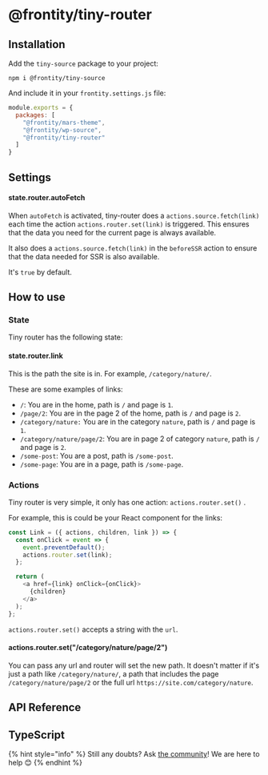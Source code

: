 # @frontity/tiny-router

## Installation

Add the `tiny-source` package to your project:

```text
npm i @frontity/tiny-source
```

And include it in your `frontity.settings.js` file:

```javascript
module.exports = {
  packages: [
    "@frontity/mars-theme",
    "@frontity/wp-source",
    "@frontity/tiny-router"
  ]
}
```

## Settings

#### state.router.autoFetch

When `autoFetch` is activated, tiny-router does a `actions.source.fetch(link)` each time the action `actions.router.set(link)` is triggered. This ensures that the data you need for the current page is always available. 

It also does a `actions.source.fetch(link)` in the `beforeSSR` action to ensure that the data needed for SSR is also available.

It's `true` by default.

## How to use

### State

Tiny router has the following state:

#### state.router.link

This is the path the site is in. For example, `/category/nature/`. 

These are some examples of links:

* `/`: You are in the home, path is `/` and page is `1`.
* `/page/2`: You are in the page 2 of the home, path is `/` and page is `2`.
* `/category/nature:` You are in the category `nature`, path is `/` and page is `1`.
* `/category/nature/page/2`: You are in page 2 of category `nature`, path is `/` and page is `2`.
* `/some-post`: You are a post, path is `/some-post`. 
* `/some-page`: You are in a page, path is `/some-page`.

### Actions

Tiny router is very simple, it only has one action: `actions.router.set()` .

For example, this is could be your React component for the links:

```javascript
const Link = ({ actions, children, link }) => {
  const onClick = event => {
    event.preventDefault();
    actions.router.set(link);
  };

  return (
    <a href={link} onClick={onClick}>
      {children}
    </a>
  );
};
```

`actions.router.set()` accepts a string with the `url`.

#### actions.router.set\("/category/nature/page/2"\)

You can pass any url and router will set the new path. It doesn't matter if it's just a path like `/category/nature/`, a path that includes the page `/category/nature/page/2` or the full url `https://site.com/category/nature`.

## API Reference

## TypeScript

{% hint style="info" %}
Still any doubts? Ask [the community](https://community.frontity.org/)! We are here to help 😊
{% endhint %}

